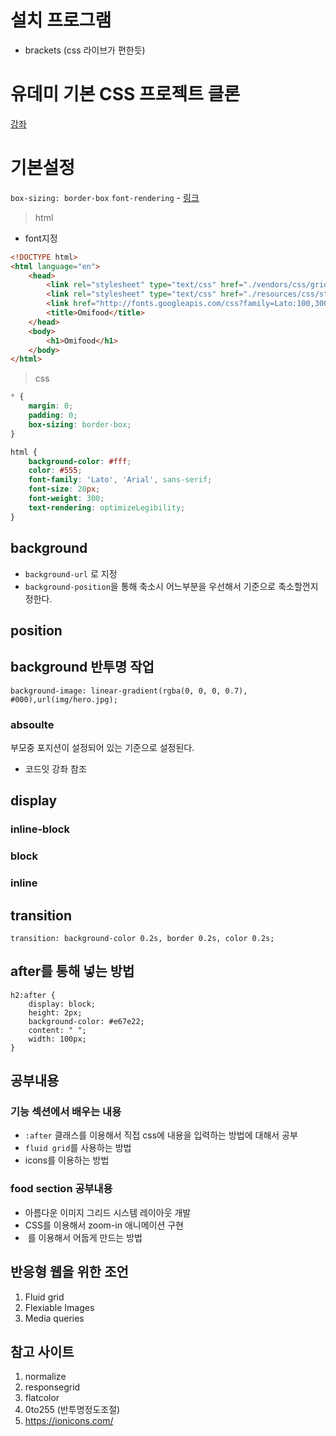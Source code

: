 # 설치 프로그램
- brackets (css 라이브가 편한듯)

# 유데미 기본 CSS 프로젝트 클론
[강좌](https://www.udemy.com/design-and-develop-a-killer-website-with-html5-and-css3)

# 기본설정
`box-sizing: border-box`
`font-rendering` - [링크](https://css-tricks.com/almanac/properties/t/text-rendering/)

> html

- font지정
```html
<!DOCTYPE html>
<html language="en">
    <head>
        <link rel="stylesheet" type="text/css" href="./vendors/css/grid.css">
        <link rel="stylesheet" type="text/css" href="./resources/css/style.css">
        <link href="http://fonts.googleapis.com/css?family=Lato:100,300,400,300italic" rel='stylesheet' type="text/css">
        <title>Omifood</title>
    </head>
    <body>
        <h1>Omifood</h1>
    </body>
</html>
```

> css

```css
* {
    margin: 0;
    padding: 0;
    box-sizing: border-box;
}

html {
    background-color: #fff;
    color: #555;
    font-family: 'Lato', 'Arial', sans-serif;
    font-size: 20px;
    font-weight: 300;
    text-rendering: optimizeLegibility;
}
```

## background
- `background-url` 로 지정
- `background-position`을 통해 축소시 어느부분을 우선해서 기준으로 축소할껀지 정한다. 

## position

## background 반투명 작업

```
background-image: linear-gradient(rgba(0, 0, 0, 0.7), #000),url(img/hero.jpg);
```



### absoulte
부모중 포지션이 설정되어 있는 기준으로 설정된다. 

- 코드잇 강좌 참조

## display

### inline-block

### block

### inline

## transition
```
transition: background-color 0.2s, border 0.2s, color 0.2s;
```

## after를 통해 넣는 방법

```
h2:after {
    display: block;
    height: 2px;
    background-color: #e67e22;
    content: " ";
    width: 100px;    
}
```
## 공부내용

### 기능 섹션에서 배우는 내용

- `:after` 클래스를 이용해서 직접 css에 내용을 입력하는 방법에 대해서 공부
- `fluid grid`를 사용하는 방법
- icons를 이용하는 방법

### food section 공부내용
- 아름다운 이미지 그리드 시스템 레이아웃 개발
- CSS를 이용해서 zoom-in 애니메이션 구현
- <img> 를 이용해서 어둡게 만드는 방법

## 반응형 웹을 위한 조언

1. Fluid grid
2. Flexiable Images
3. Media queries

## 참고 사이트
1. normalize
2. responsegrid
3. flatcolor
4. 0to255 (반투명정도조절)
5. https://ionicons.com/
